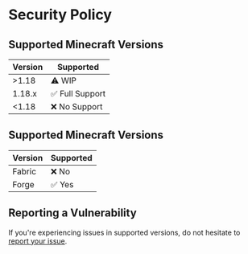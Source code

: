 # Security Policy

## Supported Minecraft Versions

| Version | Supported                       |
|---------|---------------------------------|
| >1.18   | ⚠ WIP                           |
| 1.18.x  | :white_check_mark: Full Support |
| <1.18   | :x: No Support                  |

## Supported Minecraft Versions

| Version | Supported              |
|---------|------------------------|
| Fabric  | :x: No                 |
| Forge   | :white_check_mark: Yes |

## Reporting a Vulnerability

If you're experiencing issues in supported versions, do not hesitate to [report your issue](https://github.com/mysticalfoxie/FoxieMC/issues/new?assignees=mysticalfoxie&labels=bug&projects=&template=bug-report.md&title=%5BBug+Report%5D).
